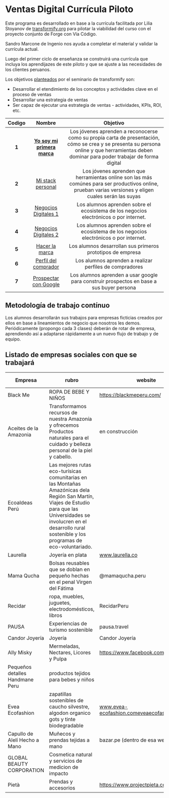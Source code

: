 # Ventas Digital Currícula Piloto

Este programa es desarrollado en base a la currícula facilitada por Lilia Stoyanov de [transformify.org](https://transformify.org)
para pilotar la viabilidad del curso con el proyecto conjunto de Forge con Vía Código.

Sandro Marcone de Ingenio nos ayuda a completar el material y validar la currícula actual.

Luego del primer ciclo de enseñanza se construirá una currícula que incluya los aprendijazes de este piloto y
que se ajuste a las necesidades de los clientes peruanos.

Los objetivos [planteados](https://drive.google.com/open?id=1-yiPAuJs5_cEQ3cwX3yFuu0sYhJ-qTQO) por el seminario de transformify son:

- Desarrollar el etendimiento de los conceptos y actividades clave en el proceso de ventas
- Desarrollar una estrategia de ventas
- Ser capaz de ejecutar una estrategia de ventas - actividades, KPIs, ROI, etc.

| **Codigo** |                                                                           **Nombre**                                                                            |                                                                                        **Objetivo**                                                                                         |
| :--------: | :-------------------------------------------------------------------------------------------------------------------------------------------------------------: | :-----------------------------------------------------------------------------------------------------------------------------------------------------------------------------------------: |
|   **1**    | [**Yo soy mi primera marca**](https://github.com/Via-Codigo/ventas-digital-forge-1/blob/master/1.%20Yo%20soy%20mi%20primera%20marca/yo-soy-mi-primera-marca.md) | Los jóvenes aprenden a reconocerse como su propia carta de presentación, cómo se crea y se presenta su persona online y que herramientas deben dominar para poder trabajar de forma digital |
|   **2**    |               [Mi stack personal](https://github.com/Via-Codigo/ventas-digital-forge-1/blob/master/2.%20Mi%20stack%20personal/stack-personal.md)                |                   Los jóvenes aprenden que herramientas online son las más comúnes para ser productivos online, prueban varias versiones y eligen cuales serán las suyas                    |
|   **3**    |            [Negocios Digitales 1](https://github.com/Via-Codigo/ventas-digital-forge-1/blob/master/3.%20Negocios%20Digitales/negocios-digitales.md)             |                                                    Los alumnos aprenden sobre el ecosistema de los negocios electrónicos o por internet.                                                    |
|   **4**    |         [Negocios Digitales 2](https://github.com/Via-Codigo/ventas-digital-forge-1/blob/master/4.%20Negocios%20Digitales%202/negocios-digitales-2.md)          |                                                    Los alumnos aprenden sobre el ecosistema de los negocios electrónicos o por internet.                                                    |
|   **5**    |         [Hacer la marca](https://github.com/Via-Codigo/ventas-digital-forge-1/blob/master/5.%20Hacer%20la%20Marca%20-%20Empresa/hacer-marca-empresa.md)         |                                                                 Los alumnos desarrollan sus primeros prototipos de empresa                                                                  |
|   **6**    |             [Perfil del comprador](https://github.com/Via-Codigo/ventas-digital-forge-1/blob/master/6.%20Perfil%20del%20comprador/guia-de-clase.md)             |                                                                   Los alumnos aprenden a realizar perfiles de compradores                                                                   |
|   **7**    |            [Prospectar con Google](https://github.com/Via-Codigo/ventas-digital-forge-1/blob/master/7.%20Prospectar%20con%20Google/guia-de-clase.md)            |                                                  Los alumnos aprenden a usar google para construir prospectos en base a sus buyer persona                                                   |

## Metodología de trabajo contínuo

Los alumnos desarrollarán sus trabajos para empresas ficticias creados por ellos en base a lineamientos de negocio que nosotros les demos.
Periódicamente (propongo cada 3 clases) deberán de rotar de empresa, aprendiendo así a adaptarse rápidamente a un nuevo flujo de trabajo y de equipo.

## Listado de empresas sociales con que se trabajará

| Empresa                | rubro                                                                                                                                                                                                                             | website                              | facebook                        | twitter      | Instagram          | Plazas llenas |
| ---------------------- | --------------------------------------------------------------------------------------------------------------------------------------------------------------------------------------------------------------------------------- | ------------------------------------ | ------------------------------- | ------------ | ------------------ | ------------- |
| Black Me               | ROPA DE BEBE Y NIÑOS                                                                                                                                                                                                              | https://blackmeperu.com/             | black me peru                   |              |                    |     0/2          |
| Aceites de la Amazonia | Transformamos recursos de nuestra Amazonía y ofrecemos Productos naturales para el cuidado y belleza personal de la piel y cabello.                                                                                               | en construcción                      | por buscar                      |              |                    | 2/2             |
| Ecoaldeas Perú         | Las mejores rutas eco-turísicas comunitarias en las Montañas Amazónicas dela Región San Martín, Viajes de Estudio para que las Universidades se involucren en el desarrollo rural sostenible y los programas de eco-voluntariado. |                                      | www.facebook.com/ecoaldeas.peru | @rponceo     |         0/2           |               |
| Laurella               | Joyería en plata                                                                                                                                                                                                                  | www.laurella.co                      | @laurella.co                    |              | @laurella.blu (ig) |   0/2            |
| Mama Qucha             | Bolsas reusables que se doblan en pequeño hechas en el penal Virgen del Fátima                                                                                                                                                    | @mamaqucha.peru                      |                                 |              |                    |0/2|
| Recidar                | ropa, muebles, juguetes, electrodomésticos, libros                                                                                                                                                                                | RecidarPeru                          |                                 |              | @recidar           |     0/2          |
| PAUSA                  | Experiencias de turismo sostenible                                                                                                                                                                                                | pausa.travel                         |                                 | pausa.travel |                   |2/2|
| Candor Joyería         | Joyería                                                                                                                                                                                                                           | Candor Joyería                       |                                 |              | @candorjoyeria     |      0/2         |
| Ally Misky             | Mermeladas, Nectares, Licores y Pulpa                                                                                                                                                                                             | https://www.facebook.com/AllyMishky/ |                                 |              |                   |1/2 |
| Pequeños detalles Handmane Peru             | productos tejidos para bebes y niños                                                                                                                                                                                             |  |       https://www.facebook.com/pdhandmadeperu/                          |              |                    https://www.instagram.com/pdhandmadeperu/| 0/2|
| Evea Ecofashion             | zapatillas sostenibles de caucho silvestre, algodon organico gots y tinte biodegradable                                                                                                                                                                                             | www.evea-ecofashion.comeveaecofashion |                                eveaecofashion  |             |       eveaecofashion              |0/2|
| Capullo de Alelí Hecho a Mano             | Muñecos y prendas tejidas a mano                                                                                                                                                                                             | bazar.pe (dentro de esa web) |                                  |             |                     |0/2|
| GLOBAL BEAUTY CORPORATION            | Cosmetica natural y servicios de medicion de impacto                                                                                                                                                                                            |  |                                  |             |                     |0/2|
| Pietà             | Prendas y accesorios                                                                                                                                                                                              | https://www.projectpieta.com/ |                                facebook.com/projectpieta  |             |                    |1/2|
